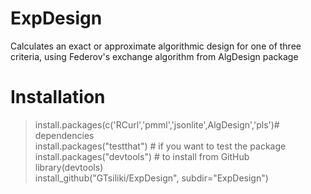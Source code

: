 # ExpDesign
Calculates an exact or approximate algorithmic design for one of three criteria, using Federov's exchange algorithm from AlgDesign package
# Installation
> install.packages(c('RCurl','pmml','jsonlite',AlgDesign','pls')# dependencies  
> install.packages("testthat") # if you want to test the package  
> install.packages("devtools") # to install from GitHub  
> library(devtools)  
> install_github("GTsiliki/ExpDesign", subdir="ExpDesign")  

